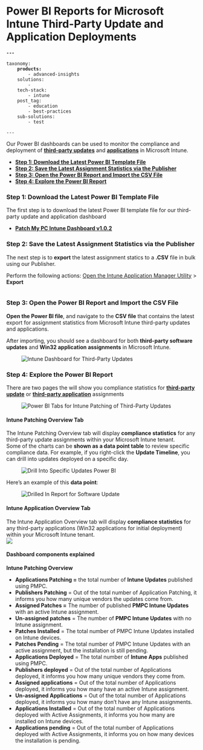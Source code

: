 # Power BI Reports for Microsoft Intune Third-Party Update and Application Deployments

<pre class="language-yaml"><code class="lang-yaml"><strong>---
</strong>
taxonomy:
<strong>    products:
</strong>        - advanced-insights
    solutions:
        - 
    tech-stack:
        - intune
    post_tag:
        - education
        - best-practices
    sub-solutions:
        - test
        
---
</code></pre>

Our Power BI dashboards can be used to monitor the compliance and deployment of [**third-party updates**](https://patchmypc.com/third-party-patch-management-for-microsoft-intune) and [**applications**](https://patchmypc.com/automatically-create-and-deploy-applications-in-microsoft-intune) in Microsoft Intune.

* [**Step 1: Download the Latest Power BI Template File**](https://patchmypc.com/kb/power-bi-reports-microsoft-intune/#topic1)
* [**Step 2: Save the Latest Assignment Statistics via the Publisher**](https://patchmypc.com/kb/power-bi-reports-microsoft-intune/#topic2)
* [**Step 3: Open the Power BI Report and Import the CSV File**](https://patchmypc.com/kb/power-bi-reports-microsoft-intune/#topic3)
* [**Step 4: Explore the Power BI Report**](https://patchmypc.com/kb/power-bi-reports-microsoft-intune/#topic4)

### Step 1: Download the Latest Power BI Template File <a href="#h-step-1-download-the-latest-power-bi-template-file" id="h-step-1-download-the-latest-power-bi-template-file"></a>

The first step is to download the latest Power BI template file for our third-party update and application dashboard

* [**Patch My PC Intune Dashboard v1.0.2**](https://patchmypc.com/app/uploads/2025/06/PatchMyPC-Intune-Dashboard-v1.0.2.zip)

### Step 2: Save the Latest Assignment Statistics via the Publisher <a href="#h-step-2-save-the-latest-assignment-statistics-via-the-publisher" id="h-step-2-save-the-latest-assignment-statistics-via-the-publisher"></a>

The next step is to **export** the latest assignment statics to a **.CSV** file in bulk using our Publisher.

Perform the following actions: [Open the Intune Application Manager Utility](https://patchmypc.com/intune-application-manager-utility) > **Export**

<figure><img src="https://patchmypc.com/app/uploads/2025/04/IntunePowerBiReportVersion1.0.2.png" alt=""><figcaption></figcaption></figure>

### Step 3: Open the Power BI Report and Import the CSV File <a href="#h-step-3-open-the-power-bi-report-and-import-the-csv-file" id="h-step-3-open-the-power-bi-report-and-import-the-csv-file"></a>

**Open the Power BI file**, and navigate to the **CSV file** that contains the latest export for assignment statistics from Microsoft Intune third-party updates and applications.

After importing, you should see a dashboard for both **third-party software updates** and **Win32 application assignments** in Microsoft Intune.

<figure><img src="https://patchmypc.com/app/uploads/2025/04/Intune-Dashboard-for-Third-Party-Updates-2023.png" alt="Intune Dashboard for Third-Party Updates"><figcaption></figcaption></figure>

### Step 4: Explore the Power BI Report <a href="#h-step-4-explore-the-power-bi-report" id="h-step-4-explore-the-power-bi-report"></a>

There are two pages the will show you compliance statistics for [**third-party update**](https://patchmypc.com/third-party-patch-management-for-microsoft-intune) or [**third-party application**](https://patchmypc.com/automatically-create-and-deploy-applications-in-microsoft-intune) assignments

<figure><img src="https://patchmypc.com/app/uploads/2025/04/Power-BI-Tabs-for-Intune-Patching-of-Third-Party-Updates.png" alt="Power BI Tabs for Intune Patching of Third-Party Updates"><figcaption></figcaption></figure>

#### Intune Patching Overview Tab <a href="#h-intune-patching-overview-tab" id="h-intune-patching-overview-tab"></a>

The Intune Patching Overview tab will display **compliance statistics** for any third-party update assignments within your Microsoft Intune tenant.\
Some of the charts can be **shown as a data point table** to review specific compliance data. For example, if you right-click the **Update Timeline**, you can drill into updates deployed on a specific day.

<figure><img src="https://patchmypc.com/app/uploads/2025/04/Drill-Into-Specific-Updates-Power-BI.png" alt="Drill Into Specific Updates Power BI"><figcaption></figcaption></figure>

Here’s an example of this **data point**:

<figure><img src="https://patchmypc.com/app/uploads/2025/04/Drilled-In-Report-for-Software-Update.png" alt="Drilled In Report for Software Update"><figcaption></figcaption></figure>

#### Intune Application Overview Tab <a href="#h-intune-application-overview-tab" id="h-intune-application-overview-tab"></a>

The Intune Application Overview tab will display **compliance statistics** for any third-party applications (Win32 applications for initial deployment) within your Microsoft Intune tenant.\
![](https://patchmypc.com/app/uploads/2025/04/Intune-Application-Overview.png)

#### Dashboard components explained <a href="#h-dashboard-components-explained" id="h-dashboard-components-explained"></a>

**Intune Patching Overview**

* **Applications Patching =** the total number of **Intune Updates** published using PMPC.
* **Publishers Patching** = Out of the total number of Application Patching, it informs you how many unique vendors the updates come from.
* **Assigned Patches =** The number of published **PMPC Intune Updates** with an active Intune assignment.
* **Un-assigned patches** = The number of **PMPC Intune Updates** with no Intune assignment.
* **Patches Installed** = The total number of PMPC Intune Updates installed on Intune devices.
* **Patches Pending** = The total number of PMPC Intune Updates with an active assignment, but the installation is still pending.
* **Applications Deployed** = The total number of **Intune Apps** published using PMPC.
* **Publishers deployed** = Out of the total number of Applications deployed, it informs you how many unique vendors they come from.
* **Assigned applications** = Out of the total number of Applications deployed, it informs you how many have an active Intune assignment.
* **Un-assigned Applications** = Out of the total number of Applications deployed, it informs you how many don’t have any Intune assignments.
* **Applications Installed** = Out of the total number of Applications deployed with Active Assignments, it informs you how many are installed on Intune devices.
* **Applications pending** = Out of the total number of Applications deployed with Active Assignments, it informs you on how many devices the  installation is pending.
